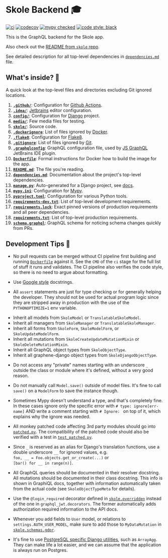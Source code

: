 # Skole Backend 🎓

[![ci](https://github.com/skoleapp/skole-backend/actions/workflows/ci.yml/badge.svg)](https://github.com/skoleapp/skole-backend/actions)
[![codecov](https://codecov.io/gh/skoleapp/skole-backend/branch/develop/graph/badge.svg?token=EHHHpM9EJO)](https://codecov.io/gh/skoleapp/skole-backend)
[![mypy checked](http://www.mypy-lang.org/static/mypy_badge.svg)](http://mypy-lang.org/)
[![code style: black](https://img.shields.io/badge/code%20style-black-000000.svg)](https://github.com/psf/black)

This is the GraphQL backend for the Skole app.

Also check out the [README from `skole` repo](https://github.com/skoleapp/skole/blob/develop/README.md).

See detailed description for all top-level dependencies in [`dependencies.md`](dependencies.md) file.

## What's inside? 🧐

A quick look at the top-level files and directories excluding Git ignored locations.

1.  [**`.github/`**](.github/): Configuration for [Github Actions](https://github.com/features/actions).
2.  [**`.idea/`**](.idea/): [Jetbrains](https://www.jetbrains.com/) editor configuration.
3.  [**`config/`**](config/): Configuration for [Django](https://www.djangoproject.com/) project.
4.  [**`media/`**](media/): Few media files for testing.
5.  [**`skole/`**](skole/): Source code.
6.  [**`.dockerignore`**](.dockerignore): List of files ignored by [Docker](https://www.docker.com/).
7.  [**`.flake8`**](.flake8): Configuration for [Flake8](https://flake8.pycqa.org/en/latest/).
8.  [**`.gitignore`**](.gitignore): List of files ignored by [Git](https://git-scm.com/).
9.  [**`.graphqlconfig`**](.graphqlconfig): GraphQL configuration file, used by [JS GraphQL](https://plugins.jetbrains.com/plugin/8097-js-graphql)  JetBrains IDE plugin.
10. [**`Dockerfile`**](Dockerfile): Formal instructions for Docker how to build the image for the app.
11. [**`README.md`**](README.md): The file you're reading.
12. [**`dependencies.md`**](dependencies.md): Documentation about the project's top-level dependencies.
13. [**`manage.py`**](manage.py): Auto-generated for a Django project, see [docs](https://docs.djangoproject.com/en/stable/ref/django-admin/).
14. [**`mypy.ini`**](mypy.ini): Configuration for [Mypy](http://mypy-lang.org/).
15. [**`pyproject.toml`**](pyproject.toml): Configuration for various Python tools.
16. [**`requirements-dev.txt`**](requirements-dev.txt): List of top-level development requirements.
17. [**`requirements.lock`**](requirements.lock): Exact pinned versions of production requirements and all peer dependencies.
18. [**`requirements.txt`**](requirements.txt): List of top-level production requirements.
19. [**`schema.graphql`**](schema.graphql): GraphQL schema for noticing schema changes quickly from PRs.

## Development Tips 🚀

- No pull requests can be merged without CI pipeline first building and running [`Dockerfile`](Dockerfile) against it.
  See the `CMD` of the `ci` stage for the full list of stuff it runs and validates.
  The CI pipeline also verifies the code style, so there is no need to argue about formatting.

- Use [Google style](https://sphinxcontrib-napoleon.readthedocs.io/en/latest/example_google.html) docstrings.

- All `assert` statements are just for type checking or for generally helping the developer.
  They should not be used for actual program logic since they are stripped away in production
  with the use of the `PYTHONOPTIMIZE=1` env variable.

<!-- -->

- Inherit all models from `SkoleModel` or `TranslatableSkoleModel`.
- Inherit all managers from `SkoleManager` or `TranslatableSkoleManager`.
- Inherit all forms from `SkoleForm`, `SkoleModelForm`, or `SkoleUpdateModelForm`.
- Inherit all mutations from `SkoleCreateUpdateMutationMixin` or `SkoleDeleteMutationMixin`.
- Inherit all GraphQL object types from `SkoleObjectType`.
- Inherit all graphene-django object types from `SkoleDjangoObjectType`.

<!-- -->

- Do not access any "private" names starting with an underscore `_`
  outside the class or module where it's defined, without a very good reason.

- Do not manually call `Model.save()` outside of model files.
  It's fine to call `save()` on a `ModelForm` to save the instance though.

- Sometimes Mypy doesn't understand a type, and that's completely fine. In these cases ignore
  only the specific error with `# type: ignore[err-name]` AND write a comment starting
  with `# Ignore: ` on top of it, which explains why the ignore was needed.

- All monkey patched code affecting 3rd party modules should go into [`patched.py`](skole/patched.py).
  The compatibility of the patched code should also be verified with a test in [`test_patched.py`](skole/tests/test_patched.py).

- Since `_` is reserved as an alias for Django's translation functions, use a double underscore `__`
  for ignored values, e.g. `foo, __ = Foo.objects.get_or_create(...)` or `[bar() for __ in range(n)]`.

- All GraphQL queries should be documented in their resolver docstring. All mutations should be documented in their class docstring.
  This info is shown in GraphiQL docs, together with information automatically taken from the actual code (see `SkoleObjectTypeMeta` for details).

- Use the `@login_required` decorator defined in [`skole.overridden`](skole/overridden.py) instead of the
  one in `graphql_jwt.decorators`. The former automatically adds authorization required information to the API docs.

- Whenever you add fields to `User` model, or relations to `settings.AUTH_USER_MODEL`, make sure
  to add those to `MyDataMutation` in [`skole.schemas.gdpr`](skole/schemas/gdpr.py).

- It's fine to use [PostgreSQL specific Django utilities](https://docs.djangoproject.com/en/stable/ref/contrib/postgres),
  such as `ArrayAgg`. They can make life a lot easier, and we can assume that the application is always run on Postgres.
